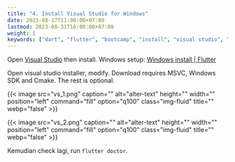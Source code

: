```yaml
---
title: "4. Install Visual Studio for Windows"
date: 2023-08-17T11:00:00+07:00
lastmod: 2023-08-31T16:00:00+07:00
weight: 1
keywords: ["dart", "flutter", "bootcamp", "install", "visual studio", "windows"]
---
```


Open [Visual Studio](https://visualstudio.microsoft.com/downloads/) then install. Windows setup: [Windows install | Flutter](https://docs.flutter.dev/get-started/install/windows#windows-setup)

Open visual studio installer, modify. Download requires MSVC, Windows SDK and Cmake. The rest is optional.

{{< image src="vs_1.png" caption="" alt="alter-text" height="" width="" position="left" command="fill" option="q100" class="img-fluid" title=""  webp="false" >}}

{{< image src="vs_2.png" caption="" alt="alter-text" height="" width="" position="left" command="fill" option="q100" class="img-fluid" title=""  webp="false" >}}

Kemudian check lagi, run `flutter doctor`.

<br>
